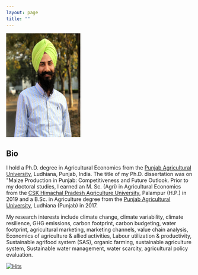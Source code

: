```yaml
---
layout: page
title: ""
---
```

<p align="left">
  <img width="200" height="280" src="20210313_115737.jpg">
</p>

## Bio ##

  I hold a Ph.D. degree in Agricultural Economics from the [Punjab Agricultural University](http://pau.edu/), Ludhiana, Punjab, India. The title of my Ph.D. dissertation was on "Maize Production in Punjab: Competitiveness and Future Outlook. Prior to my doctoral studies, I earned an M. Sc. (Agri) in Agricultural Economics from the [CSK Himachal Pradesh Agriculture University](http://hillagric.ac.in/indexold.htm), Palampur (H.P.) in 2019 and a B.Sc. in Agriculture degree from the [Punjab Agricultural University](http://pau.edu/), Ludhiana (Punjab) in 2017.

   
My research interests include climate change, climate variability, climate resilience, GHG emissions, carbon footprint, carbon budgeting, water footprint, agricultural marketing, marketing channels, value chain analysis, Economics of agriculture & allied activities, Labour utilization & productivity, Sustainable agrifood system (SAS), organic farming, sustainable agriculture system, Sustainable water management, water scarcity, agricultural policy evaluation.


[![Hits](https://hits.seeyoufarm.com/api/count/incr/badge.svg?url=https%3A%2F%2Fadeeth07.github.io&count_bg=%233DC8C7&title_bg=%23555555&icon=&icon_color=%23E7E7E7&title=Visitors&edge_flat=false)](https://hits.seeyoufarm.com)
